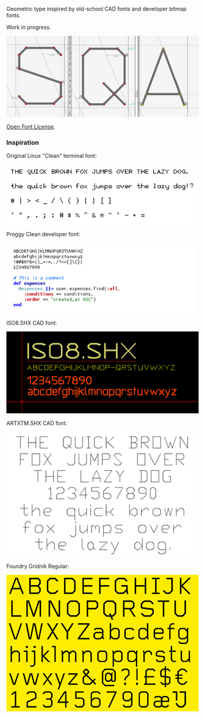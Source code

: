 Geometric type inspired by old-school CAD fonts and developer bitmap fonts.

Work in progress.

![Current status](./screenshot.png)

[Open Font License](./OFL.txt).

### Inspiration ###

Original Linux "Clean" terminal font:

![Original Linux Clean](./inspiration/clean.png)

Proggy Clean developer font:

![Proggy Clean](./inspiration/proggy-clean.png)

ISO8.SHX CAD font:

![ISO 8 SHX CAD](./inspiration/ISO8SHX.png)

ARTXTM.SHX CAD font:

![ARtxtM SHX CAD](./inspiration/ARtxtM.png)

Foundry Gridnik Regular:

![Foundry Gridnik Regular](./inspiration/FoundryGridnikRegular.png)
